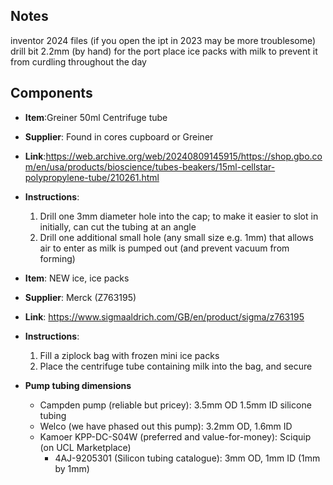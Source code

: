 
## Notes
inventor 2024 files (if you open the ipt in 2023 may be more troublesome)
drill bit 2.2mm (by hand) for the port
place ice packs with milk to prevent it from curdling throughout the day 

## Components

- **Item**:Greiner 50ml Centrifuge tube
- **Supplier**: Found in cores cupboard or Greiner
- **Link**:https://web.archive.org/web/20240809145915/https://shop.gbo.com/en/usa/products/bioscience/tubes-beakers/15ml-cellstar-polypropylene-tube/210261.html
- **Instructions**:
  1. Drill one 3mm diameter hole into the cap; to make it easier to slot in initially, can cut the tubing at an angle
  2. Drill one additional small hole (any small size e.g. 1mm) that allows air to enter as milk is pumped out (and prevent vacuum from forming)

- **Item**: NEW ice, ice packs
- **Supplier**: Merck (Z763195) 
- **Link**: https://www.sigmaaldrich.com/GB/en/product/sigma/z763195
- **Instructions**:
    1. Fill a ziplock bag with frozen mini ice packs
    2. Place the centrifuge tube containing milk into the bag, and secure

- **Pump tubing dimensions**
  - Campden pump (reliable but pricey):  3.5mm OD 1.5mm ID silicone tubing
  - Welco (we have phased out this pump): 3.2mm OD, 1.6mm ID
  - Kamoer KPP-DC-S04W (preferred and value-for-money): Sciquip (on UCL Marketplace)
    - 4AJ-9205301 (Silicon tubing catalogue): 3mm OD, 1mm ID (1mm by 1mm)
   
  
